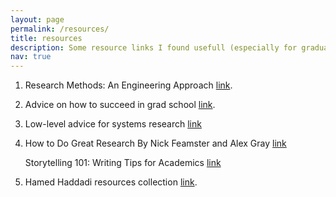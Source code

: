 ```yaml
---
layout: page
permalink: /resources/
title: resources
description: Some resource links I found usefull (especially for graduate students).
nav: true
---
```


1. Research Methods: An Engineering Approach [link](https://www.edx.org/course/research-methods-an-engineering-approach
).

2. Advice on how to succeed in grad school [link](https://www.youtube.com/watch?v=0lpwwOkSR-w&t=2s
).

3. Low-level advice for systems research [link](https://lalith.in/2020/09/27/Low-Level-Advice-For-Systems-Research/)


4. How to Do Great Research By Nick Feamster and Alex Gray [link](https://greatresearch.org/)

    Storytelling 101: Writing Tips for Academics [link](https://greatresearch.org/2013/10/11/storytelling-101-writing-tips-for-academics/)


5. Hamed Haddadi resources collection [link](https://haddadi.github.io/resources/).